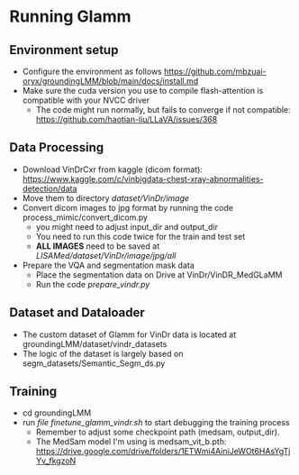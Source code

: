 # Running Glamm

## Environment setup
- Configure the environment as follows https://github.com/mbzuai-oryx/groundingLMM/blob/main/docs/install.md
- Make sure the cuda version you use to compile flash-attention is compatible with your NVCC driver
    + The code might run normally, but fails to converge if not compatible: https://github.com/haotian-liu/LLaVA/issues/368

## Data Processing
- Download VinDrCxr from kaggle (dicom format): https://www.kaggle.com/c/vinbigdata-chest-xray-abnormalities-detection/data
- Move them to directory *dataset/VinDr/image*
- Convert dicom images to jpg format by running the code process_mimic/convert_dicom.py 
    + you might need to adjust input_dir and output_dir
    + You need to run this code twice for the train and test set
    + **ALL IMAGES** need to be saved at *LISAMed/dataset/VinDr/image/jpg/all*
- Prepare the VQA and segmentation mask data
    + Place the segmentation data on Drive at VinDr/VinDR_MedGLaMM
    + Run the code *prepare_vindr.py*

## Dataset and Dataloader
- The custom dataset of Glamm for VinDr data is located at groundingLMM/dataset/vindr_datasets
- The logic of the dataset is largely based on segm_datasets/Semantic_Segm_ds.py

## Training
- cd groundingLMM
- run *file finetune_glamm_vindr.sh* to start debugging the training process
   + Remember to adjust some checkpoint path (medsam, output_dir).
   + The MedSam model I'm using is medsam_vit_b.pth: https://drive.google.com/drive/folders/1ETWmi4AiniJeWOt6HAsYgTjYv_fkgzoN
  
